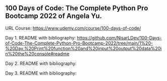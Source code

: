 ## 100 Days of Code: The Complete Python Pro Bootcamp 2022 of Angela Yu.






URL Course: https://www.udemy.com/course/100-days-of-code/


Day 1. README with bibliography: https://github.com/NisarLDev/100-Days-of-Code-The-Complete-Python-Pro-Bootcamp-2022/tree/main/1%20-%20Day.%20Print%20function%20and%20input%20output%20data%20in%20the%20console#readme


Day 2. README with bibliography: 

Day 3. README with bibliography:
